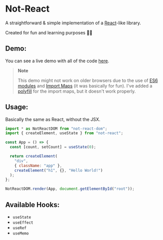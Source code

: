 # Not-React

A straightforward & simple implementation of a [React](https://github.com/facebook/react/)-like library.

Created for fun and learning purposes 🤷‍♀️

## Demo:

You can see a live demo with all of the code [here](https://githubbox.com/StyleShit/not-react).

> **Note**
>
> This demo might not work on older browsers due to the use of [ES6 modules](https://caniuse.com/#feat=es6-module)
> and [Import Maps](https://caniuse.com/#feat=import-maps) (it was basically for fun).
> I've added a [polyfill](https://github.com/guybedford/es-module-shims) for the import maps,
> but it doesn't work properly.

## Usage:

Basically the same as React, without the JSX.

```js
import * as NotReactDOM from "not-react-dom";
import { createElement, useState } from "not-react";

const App = () => {
  const [count, setCount] = useState(0);

  return createElement(
    "div",
    { className: "app" },
    createElement("h1", {}, "Hello World!")
  );
};

NotReactDOM.render(App, document.getElementById("root"));
```

## Available Hooks:

- `useState`
- `useEffect`
- `useRef`
- `useMemo`
